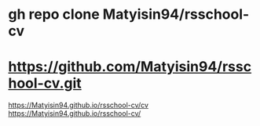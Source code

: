 # gh repo clone Matyisin94/rsschool-cv
# https://github.com/Matyisin94/rsschool-cv.git

https://Matyisin94.github.io/rsschool-cv/cv
https://Matyisin94.github.io/rsschool-cv/
